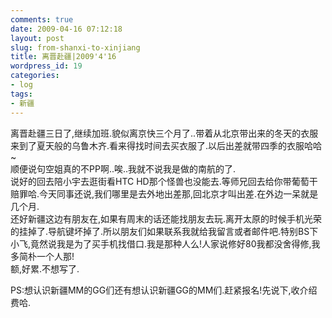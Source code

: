 ```yaml
---
comments: true
date: 2009-04-16 07:12:18
layout: post
slug: from-shanxi-to-xinjiang
title: 离晋赴疆|2009'4'16
wordpress_id: 19
categories:
- log
tags:
- 新疆
---
```


离晋赴疆三日了,继续加班.貌似离京快三个月了..带着从北京带出来的冬天的衣服来到了夏天般的乌鲁木齐.看来得找时间去买衣服了.以后出差就带四季的衣服哈哈~  
顺便说句空姐真的不PP啊..唉..我就不说我是做的南航的了.  
说好的回去陪小宇去逛街看HTC HD那个怪兽也没能去.等师兄回去给你带葡萄干赔罪哈.今天同事还说,我们哪里是去外地出差那,回北京才叫出差.在外边一呆就是几个月.  
还好新疆这边有朋友在,如果有周末的话还能找朋友去玩.离开太原的时候手机光荣的挂掉了.导航键坏掉了.所以朋友们如果联系我就给我留言或者邮件吧.特别BS下小飞,竟然说我是为了买手机找借口.我是那种人么!人家说修好80我都没舍得修,我多简朴一个人那!  
额,好累.不想写了.  
  
  
PS:想认识新疆MM的GG们还有想认识新疆GG的MM们.赶紧报名!先说下,收介绍费哈.
